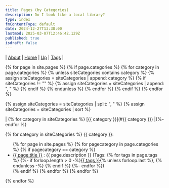 ```yaml
---
title: Pages (by Categories)
description: Do I look like a local library?
type: index
fmContentType: default
date: 2024-12-27T13:38:00
lastmod: 2025-03-07T12:46:42.129Z
published: true
isdraft: false
---
```


<!-- markdownlint-disable MD033 --->
\| <a href="/about">About</a> \| <a href="/">Home</a> \| <a href="/content.html">Up</a> | <a href="/pages/tags.html">Tags</a> |

<!--- cSpell:disable --->
{% for page in site.pages %}
  {% if page.categories %}
    {% for category in page.categories %}
      {% unless siteCategories contains category %}
        {% assign siteCategories = siteCategories | append: category %}
        {% if siteCategories != "" %}
          {% assign siteCategories = siteCategories | append: ", " %}
        {% endif %}
      {% endunless %}
    {% endfor %}
  {% endif %}
{% endfor %}

{% assign siteCategories = siteCategories | split: ", " %}
{% assign siteCategories = siteCategories | sort %}

\| {% for category in siteCategories %} [{{ category }}](#{{ category }}) \|{%- endfor %}

{% for category in siteCategories %}
<a name="{{ category }}">{{ category }}:<br>
<ul>
  {% for page in site.pages %}
    {% for pagecategory in page.categories %}
      {% if pagecategory == category %}
        <li><a href="{{ page.url }}">{{ page.title }}</a> : {{ page.description }}
          (Tags: {% for tags in page.tags %}
            {%- if forloop.length > 0 -%}<a href="https://tlourey.github.io/pages/tags.html#{{ tags }}">{{ tags }}</a>{% unless forloop.last %}, {% endunless -%} {% endif %}
          {%- endfor %})
        </li>
      {% endif %}
    {% endfor %}
  {% endfor %}
</ul>
{% endfor %}

<!-- markdownlint-enable MD033 --->
<!--- cSpell:disable --->

<!--
For some reason this page renders incorrectly when markdown processor is set to GFM. This needs to be retested after 28/02/25.
-->